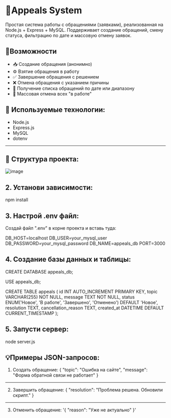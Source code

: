 # 📨Appeals System

Простая система работы с обращениями (заявками), реализованная на Node.js + Express + MySQL. Поддерживает создание обращений, смену статуса, фильтрацию по дате и массовую отмену заявок.


## 🚀Возможности
- 📥 Создание обращения (анонимно)
- ⚙️ Взятие обращения в работу
- ✅ Завершение обращения с решением
- ❌ Отмена обращения с указанием причины
- 📅 Получение списка обращений по дате или диапазону
- 🔄 Массовая отмена всех "в работе"

## 🔧 Используемые технологии:
- Node.js
- Express.js
- MySQL
- dotenv

---

## 📁 Структура проекта:
![image](https://github.com/user-attachments/assets/20bac8dd-30dc-4b1b-9de8-c0dd1778b239)


## 2. Установи зависимости:
npm install

## 3. Настрой .env файл:
Создай файл ".env" в корне проекта и вставь туда:

DB_HOST=localhost
DB_USER=your_mysql_user
DB_PASSWORD=your_mysql_password
DB_NAME=appeals_db
PORT=3000


## 4. Создание базы данных и таблицы:
CREATE DATABASE appeals_db;

USE appeals_db;

CREATE TABLE appeals (
  id INT AUTO_INCREMENT PRIMARY KEY,
  topic VARCHAR(255) NOT NULL,
  message TEXT NOT NULL,
  status ENUM('Новое', 'В работе', 'Завершено', 'Отменено') DEFAULT 'Новое',
  resolution TEXT,
  cancellation_reason TEXT,
  created_at DATETIME DEFAULT CURRENT_TIMESTAMP
);

## 5. Запусти сервер:
node server.js

## 💡Примеры JSON-запросов:

1. Создать обращение:
{
  "topic": "Ошибка на сайте",
  "message": "Форма обратной связи не работает"
}
---------------------------------------------------
2. Завершить обращение:
{
  "resolution": "Проблема решена. Обновили скрипт."
}
---------------------------------------------------
3. Отменить обращение:
'{
  "reason": "Уже не актуально"
}'


